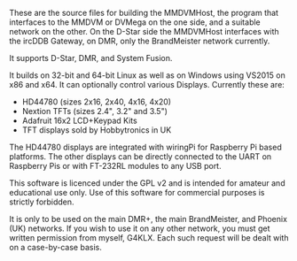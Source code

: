 These are the source files for building the MMDVMHost, the program that interfaces to the MMDVM or DVMega on the one side, and a suitable network on the other. On the D-Star side the MMDVMHost interfaces with the ircDDB Gateway, on DMR, only the BrandMeister network currently.

It supports D-Star, DMR, and System Fusion.

It builds on 32-bit and 64-bit Linux as well as on Windows using VS2015 on x86 and x64. It can optionally control various Displays. Currently these are:

- HD44780 (sizes 2x16, 2x40, 4x16, 4x20)
- Nextion TFTs (sizes 2.4", 3.2" and 3.5")
- Adafruit 16x2 LCD+Keypad Kits
- TFT displays sold by Hobbytronics in UK

The HD44780 displays are integrated with wiringPi for Raspberry Pi based platforms. The other displays can be directly connected to the UART on Raspberry Pis or with FT-232RL modules to any USB port.

This software is licenced under the GPL v2 and is intended for amateur and educational use only. Use of this software for commercial purposes is strictly forbidden.

It is only to be used on the main DMR+, the main BrandMeister, and Phoenix (UK) networks. If you wish to use it on any other network, you must get written permission from myself, G4KLX. Each such request will be dealt with on a case-by-case basis.
